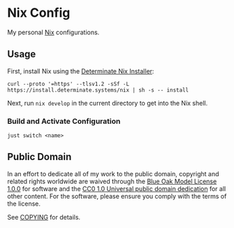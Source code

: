 # Nix Config

My personal [Nix](https://nixos.org) configurations.

## Usage

First, install Nix using the [Determinate Nix
Installer](https://github.com/DeterminateSystems/nix-installer):

```
curl --proto '=https' --tlsv1.2 -sSf -L https://install.determinate.systems/nix | sh -s -- install
```

Next, run `nix develop` in the current directory to get into the Nix shell.

### Build and Activate Configuration

```
just switch <name>
```

## Public Domain

In an effort to dedicate all of my work to the public domain, copyright and
related rights worldwide are waived through the [Blue Oak Model License
1.0.0](https://blueoakcouncil.org/license/1.0.0) for software and the [CC0 1.0
Universal public domain
dedication](https://creativecommons.org/publicdomain/zero/1.0/) for all other
content. For the software, please ensure you comply with the terms of the
license.

See [COPYING](./COPYING) for details.
